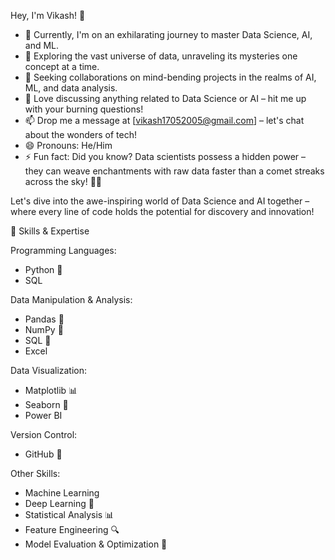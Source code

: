 Hey, I'm Vikash! 👋

- 🔭 Currently, I'm on an exhilarating journey to master Data Science, AI, and ML.
- 🌱 Exploring the vast universe of data, unraveling its mysteries one concept at a time.
- 👯 Seeking collaborations on mind-bending projects in the realms of AI, ML, and data analysis.
- 💬 Love discussing anything related to Data Science or AI – hit me up with your burning questions!
- 📫 Drop me a message at [vikash17052005@gmail.com] – let's chat about the wonders of tech!
- 😄 Pronouns: He/Him
- ⚡ Fun fact: Did you know? Data scientists possess a hidden power – they can weave enchantments with raw data faster than a comet streaks across the sky! 🌠✨

Let's dive into the awe-inspiring world of Data Science and AI together – where every line of code holds the potential for discovery and innovation!

🚀 Skills & Expertise

Programming Languages:
- Python 🐍
- SQL

Data Manipulation & Analysis:
- Pandas 🐼
- NumPy 🔢
- SQL 📝
- Excel 

Data Visualization:
- Matplotlib 📊
- Seaborn 🌊
- Power BI 
 
Version Control:
- GitHub 🐙

Other Skills:
- Machine Learning
- Deep Learning 🧠
- Statistical Analysis 📊
- Feature Engineering 🔍
- Model Evaluation & Optimization 🎯


<!---
vikash-48413/vikash-48413 is a ✨ special ✨ repository because its `README.md` (this file) appears on your GitHub profile.
You can click the Preview link to take a look at your changes.
--->
